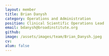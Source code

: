 ```yaml
---
layout: member
title: Brian Danysh
category: Operations and Administration
position: Clinical Scientific Operations Lead
email: bdanysh@broadinstitute.org
github: 
image: /assets/images/team/Brian_Danysh.jpeg
cv:
alum: false
---
```


